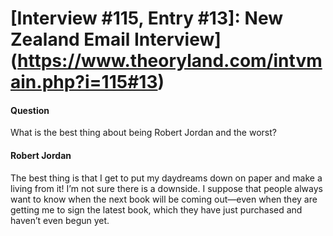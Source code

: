 # [Interview #115, Entry #13]: New Zealand Email Interview](https://www.theoryland.com/intvmain.php?i=115#13)

#### Question

What is the best thing about being Robert Jordan and the worst?

#### Robert Jordan

The best thing is that I get to put my daydreams down on paper and make a living from it! I’m not sure there is a downside. I suppose that people always want to know when the next book will be coming out—even when they are getting me to sign the latest book, which they have just purchased and haven’t even begun yet.

